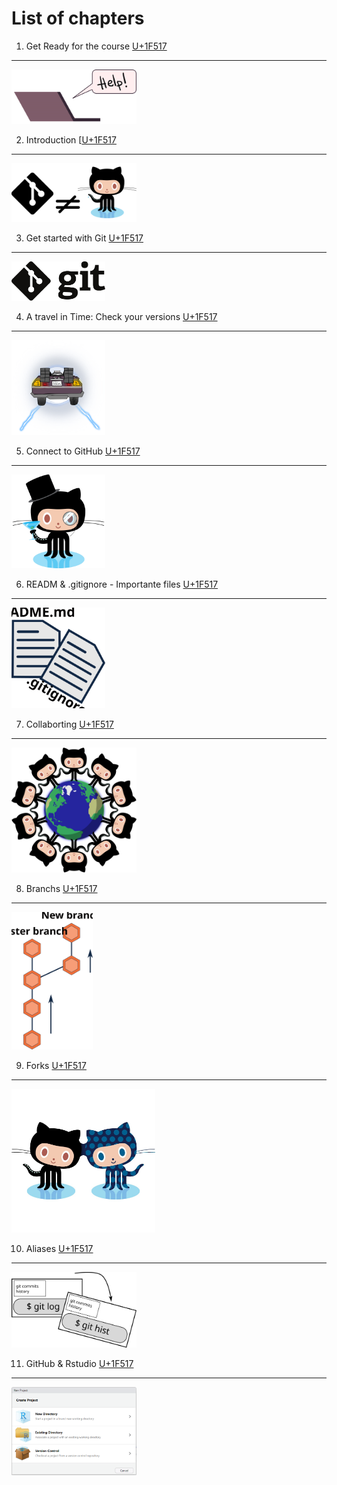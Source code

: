# List of chapters

 1. Get Ready for the course [U+1F517](https://liascript.github.io/course/?https://raw.githubusercontent.com/vibbits/introduction-github/master/tutorials/1_Get_ready_for_the_course/tutorial.md#1)
---
[<img src="https://raw.githubusercontent.com/vibbits/introduction-github/192d9178ab16af65b9f743d096ce3e9c0ed60133/images/help!.svg" width="200"/>](https://liascript.github.io/course/?https://raw.githubusercontent.com/vibbits/introduction-github/master/tutorials/1_Get_ready_for_the_course/tutorial.md#1)

2. Introduction [[U+1F517](https://liascript.github.io/course/?https://raw.githubusercontent.com/vibbits/introduction-github/master/tutorials/2_introduction/tutorial.md#1)
---
[<img src="https://raw.githubusercontent.com/vibbits/introduction-github/8fc0d7c978044944c18f6e85e25aa2961af13a32/images/git_diff_github.svg" width="200"/>](https://liascript.github.io/course/?https://raw.githubusercontent.com/vibbits/introduction-github/master/tutorials/2_introduction/tutorial.md#1)

3. Get started with Git [U+1F517](https://liascript.github.io/course/?https://raw.githubusercontent.com/vibbits/introduction-github/master/tutorials/3_etting_started/tutorial.md#1)
---
[<img src="https://raw.githubusercontent.com/vibbits/introduction-github/ab984e5abf41d29cd68a2ef732cfb5e8bd41d87d/images/Git-logo-black.svg" width="150"/>](https://liascript.github.io/course/?https://raw.githubusercontent.com/vibbits/introduction-github/master/tutorials/3_etting_started/tutorial.md#1)

4. A travel in Time: Check your versions [U+1F517](https://liascript.github.io/course/?https://raw.githubusercontent.com/vibbits/introduction-github/master/tutorials/4_time-travel_my_versions/tutorial.md#1)
---
[<img src="https://raw.githubusercontent.com/vibbits/introduction-github/c67c73b703dd8df3b51e9ef79d220abd70215032/images/images_tutorial/DeLorean_back.svg" width="150"/>](https://liascript.github.io/course/?https://raw.githubusercontent.com/vibbits/introduction-github/master/tutorials/4_time-travel_my_versions/tutorial.md#1)

5. Connect to GitHub [U+1F517](https://liascript.github.io/course/?https://raw.githubusercontent.com/vibbits/introduction-github/master/tutorials/5_Conncting_2_GitHub/tutorial.md#1)
---
[<img src="https://raw.githubusercontent.com/vibbits/introduction-github/master/images/class-act.png" width="150"/>](https://liascript.github.io/course/?https://raw.githubusercontent.com/vibbits/introduction-github/master/tutorials/5_Conncting_2_GitHub/tutorial.md#1)

6. READM & .gitignore - Importante files [U+1F517](https://liascript.github.io/course/?https://raw.githubusercontent.com/vibbits/introduction-github/master/tutorials/6_gitignore&README/tutorial.md#1)
---
[<img src="https://raw.githubusercontent.com/vibbits/introduction-github/8fc7c9dfd9497984d3031e267658c7bf052db913/images/git_files.svg" width="150"/>](https://liascript.github.io/course/?https://raw.githubusercontent.com/vibbits/introduction-github/master/tutorials/6_gitignore&README/tutorial.md#1)

7. Collaborting [U+1F517](https://liascript.github.io/course/?https://raw.githubusercontent.com/vibbits/introduction-github/master/tutorials/7_collaborating_GitHub/tutorial.md#1)
---
[<img src="https://raw.githubusercontent.com/vibbits/introduction-github/master/images/benevocats.png" width="200"/>](https://liascript.github.io/course/?https://raw.githubusercontent.com/vibbits/introduction-github/master/tutorials/7_collaborating_GitHub/tutorial.md#1)

8. Branchs [U+1F517](https://liascript.github.io/course/?https://raw.githubusercontent.com/vibbits/introduction-github/master/tutorials/8_branchs/tutorial.md#1)
---
[<img src="https://raw.githubusercontent.com/vibbits/introduction-github/548d204f4613b52f5fb95e80168c34baa69f0286/images/branch_basic.svg" width="130"/>](https://liascript.github.io/course/?https://raw.githubusercontent.com/vibbits/introduction-github/master/tutorials/8_branchs/tutorial.md#1)

9. Forks [U+1F517](https://liascript.github.io/course/?https://raw.githubusercontent.com/vibbits/introduction-github/master/tutorials/9_forks/tutorial.md#1)
---
[<img src="https://raw.githubusercontent.com/vibbits/introduction-github/master/images/forktocat.jpg" width="230"/>](https://liascript.github.io/course/?https://raw.githubusercontent.com/vibbits/introduction-github/master/tutorials/9_forks/tutorial.md#1)

10. Aliases [U+1F517](https://liascript.github.io/course/?https://raw.githubusercontent.com/vibbits/introduction-github/master/tutorials/10_Git_aliases/tutorial.md#1)
---
[<img src="https://raw.githubusercontent.com/vibbits/introduction-github/39cd4a64d2e4ad573cba1fc8283ad2b25b755ab7/images/git_aliases.svg" width="200"/>](https://liascript.github.io/course/?https://raw.githubusercontent.com/vibbits/introduction-github/master/tutorials/10_Git_aliases/tutorial.md#1)

11. GitHub & Rstudio [U+1F517](https://liascript.github.io/course/?https://raw.githubusercontent.com/vibbits/introduction-github/master/tutorials/11_github_rstudios/tutorial.md#1)
---
[<img src="https://raw.githubusercontent.com/vibbits/introduction-github/master/images/images_tutorial/rstudio-1.PNG" width="200"/>](https://liascript.github.io/course/?https://raw.githubusercontent.com/vibbits/introduction-github/master/tutorials/11_github_rstudios/tutorial.md#1)